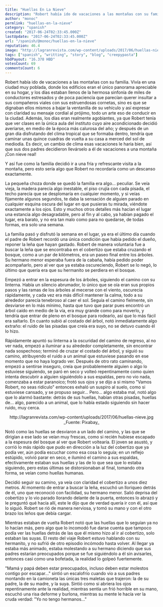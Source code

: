 ```yaml
---
title: "Huellas En La Nieve"
description: "Robert había ido de vacaciones a las montañas con su familia. Vivía en una ciudad muy poblada, donde los edificios eran el único panorama apreciable e..."
author: "monoc"
permlink: "huellas-en-la-nieve"
category: "spanish"
created: "2017-06-24T02:33:45.000Z"
lastUpdate: "2017-06-24T02:33:45.000Z"
url: "/spanish/@monoc/huellas-en-la-nieve"
reputation: 46.4
image: "http://lagranrevista.com/wp-content/uploads/2017/06/huellas-nieve.jpg"
tags: ["spanish", "writting", "story", "blog", "creepypasta"]
hbdPayout: "16.378 HBD"
votesCount: 69
commentsCount: 6
---
```


Robert había ido de vacaciones a las montañas con su familia. Vivía en una ciudad muy poblada, donde los edificios eran el único panorama apreciable en su hogar, y los días estaban llenos de la hermosa sinfonía de miles de conductores estresados y de poca paciencia que parecían querer insultar a sus compañeros viales con sus estruendosas cornetas, sino es que se dignaban ellos mismos a bajar la ventanilla de su vehículo y así expresar con claridad su mensaje cordial al prójimo, todo un arte eso de conducir en la ciudad. Además, los días eran realmente agobiantes, ya que Robert tenía que ver clases en la única aula del instituto cuyo aire acondicionado decidió averiarse, en medio de la época más calurosa del año; y después de un gran día disfrutando del clima tropical que se formaba dentro, tendría que caminar unas quince cuadras de vuelta a su casa a merced del sol de mediodía. Es decir, un cambio de clima esas vacaciones le haría bien, así que sus dos padres decidieron llevárselo a él de vacaciones a una montaña ¡Con nieve real!

 Y así fue como la familia decidió ir a una fría y refrescante visita a la montaña, pero esto sería algo que Robert no recordaría como un descanso exactamente.

La pequeña choza donde se quedó la familia era algo... peculiar. Se veía vieja, la madera parecía algo inestable, el piso crujía con cada pisada, el techo parecía que se desplomaría en cualquier momento, y si veías fijamente algunos segundos, te daba la sensación de alguien parado en cualquier esquina oscura del lugar en que pusieras tu mirada, viéndote exactamente a los ojos. Esto y muchos otros detalles más hacían el lugar una estancia algo desagradable, pero al fin y al cabo, ya habían pagado el lugar, era barato, y no era tan malo como para no quedarse, de todas formas, era solo una semana.

La familia pasó y disfrutó la semana en el lugar, ya era el último día cuando el padre de Robert recordó una única condición que había pedido el dueño, reponer la leña que hayan gastado. Robert de manera voluntaria fue a buscar la leña que se encontraba en el cobertizo que estaba cruzando el bosque, como a un par de kilómetros, era un paseo final entre los árboles. Su hermano menor esperaba fuera de la cabaña, había pedido poder acompañarlo, pero al ver que ya estaba oscureciendo, Robert se lo negó, lo último que quería era que su hermanito se perdiera en el bosque.

Empezó a entrar en la espesura de los árboles, siguiendo el camino con su linterna. Había un silencio abrumador, lo único que se oía eran sus propios pasos y las ramas de los árboles al mecerse con el viento, oscurecía rápidamente, y cada vez era más difícil mantener la calma, todo a su alrededor parecía tenebroso al caer el sol. Seguía el camino fielmente, sin desviarse en lo más mínimo, hasta que tuvo que parar pues encontró un árbol caído en medio de la vía, era muy grande como para moverlo, y tendría que entrar de pleno en el bosque para rodearlo, así que lo más fácil era saltarlo. En cuanto subió al costado del árbol, notó inmediatamente algo extraño: el ruido de las pisadas que creía era suyo, no se detuvo cuando él lo hizo.

Rápidamente apuntó su linterna a la oscuridad del camino de regreso, al no ver nada, empezó a iluminar a su alrededor completamente, sin encontrar nada sospechoso; terminó de cruzar el costado del árbol, y siguió su camino, atribuyendo el ruido a un animal que estuviese pasando en ese momento que no haya logrado ver. Después de otro rato caminando, empezó a sentirse inseguro, creía que probablemente alguien o algo lo estuviese siguiendo, se paró en seco y volteó repentinamente como quien intenta descubrir a alguien siguiéndolo a sus espaldas, pero no vio nada, comenzaba a estar paranoico; frotó sus ojos y se dijo a si mismo "Vamos Robert, no seas ridículo" entonces exhaló un suspiro al suelo, como si estuviese cansado, y se propuso seguir... Pero... algo estaba mal, notó algo que lo alarmó bastante: detrás de sus huellas, habían otras pisadas, huellas de... algo, parecido a un animal, que lo había estado siguiendo sin hacer ruido, muy cerca.

<center>http://lagranrevista.com/wp-content/uploads/2017/06/huellas-nieve.jpg</center>
<center>_Fuente: Pixabay_</center>

Notó como las huellas se desviaron a un lado del camino, y las que se dirigían a ese lado se veían muy frescas, como si recién hubiese escapado a la espesura del bosque al ver que Robert voltearía. El joven se asustó, y corrió lo más rápido que pudo en dirección a la luz del cobertizo que ya podía ver, aún podía escuchar como esa cosa lo seguía; en un reflejo estúpido, volvió parar en seco, e iluminó el camino a sus espaldas, efectivamente estaban sus huellas y las de lo que sea que lo estaba siguiendo, pero estas últimas se distorsionaban al final, tomando otra forma, se veían como huellas humanas.

Decidió seguir su camino, ya veía con claridad el cobertizo a unos diez metros. Al momento de entrar a buscar la leña, escuchó un lloriqueo detrás de él, uno que reconoció con facilidad, su hermano menor. Salió deprisa del cobertizo y lo vio parado llorando delante de la puerta, entonces lo abrazó y le preguntó qué hacía allí, este le dijo que de verdad quería ir con él, así que lo siguió. Robert se rió de manera nerviosa, y tomó su mano y con el otro brazo los leños que debía cargar.

Mientras estaban de vuelta Robert notó que las huellas que lo seguían ya no lo hacían más, pero algo que lo incomodó fue darse cuenta que tampoco podía ver las huellas detrás de las que él mismo hizo al ir al cobertizo, solo estaban las suyas. El resto del viaje Robert estuvo hablando con su hermanito, y no sufrió de otro episodio incómodo hasta volver. Al llegar ya estaba más animado, estaba molestando a su hermano diciendo que sus padres estarían preocupados porque se fue siguiéndolo a él sin avisarles, entonces casi como una bofetada, la realidad lo golpeó fuertemente. 

"Mamá y papá deben estar preocupados, incluso deben estar molestos contigo por escapar..." sintió un escalofrío cuando vio a sus padres montando en la camioneta las únicas tres maletas que trajeron: la de su padre, la de su madre, y la suya. Sintió como si abriera los ojos repentinamente ante la realidad, mientras sentía un frió horrible en su mano, escuchó una risa deforme y burlona, mientras su mente le hacía ver la cruda verdad: "Yo no tengo hermanos..."